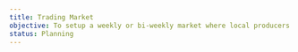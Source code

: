 ```yaml
---
title: Trading Market
objective: To setup a weekly or bi-weekly market where local producers can trade amongst themselves.
status: Planning
---
```

